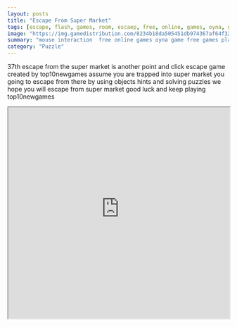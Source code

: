 ```yaml
---
layout: posts
title: "Escape From Super Market"
tags: [escape, flash, games, room, escaep, free, online, games, oyna, game, free, games, play, play, games]
image: "https://img.gamedistribution.com/8234b18da505451db974367af64f32d0.jpg"
summary: "mouse interaction  free online games oyna game free games play play games"
category: "Puzzle"
---
```


37th escape from the super market is another point and click escape game created by top10newgames assume you are trapped into super market you going to escape from there by using objects hints and solving puzzles we hope you will escape from super market good luck and keep playing top10newgames

<iframe width="100%" height="480px;" src="https://flash.gamedistribution.com?game=8234b18da505451db974367af64f32d0"></iframe>